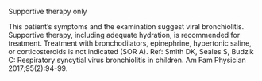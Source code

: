 Supportive therapy only

This patient’s symptoms and the examination suggest viral bronchiolitis. Supportive therapy, including
adequate hydration, is recommended for treatment. Treatment with bronchodilators, epinephrine,
hypertonic saline, or corticosteroids is not indicated (SOR A).
Ref: Smith DK, Seales S, Budzik C: Respiratory syncytial virus bronchiolitis in children. Am Fam Physician 2017;95(2):94-99.